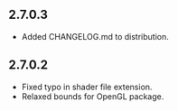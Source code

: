 2.7.0.3
--------
* Added CHANGELOG.md to distribution.

2.7.0.2
--------
* Fixed typo in shader file extension.
* Relaxed bounds for OpenGL package.
